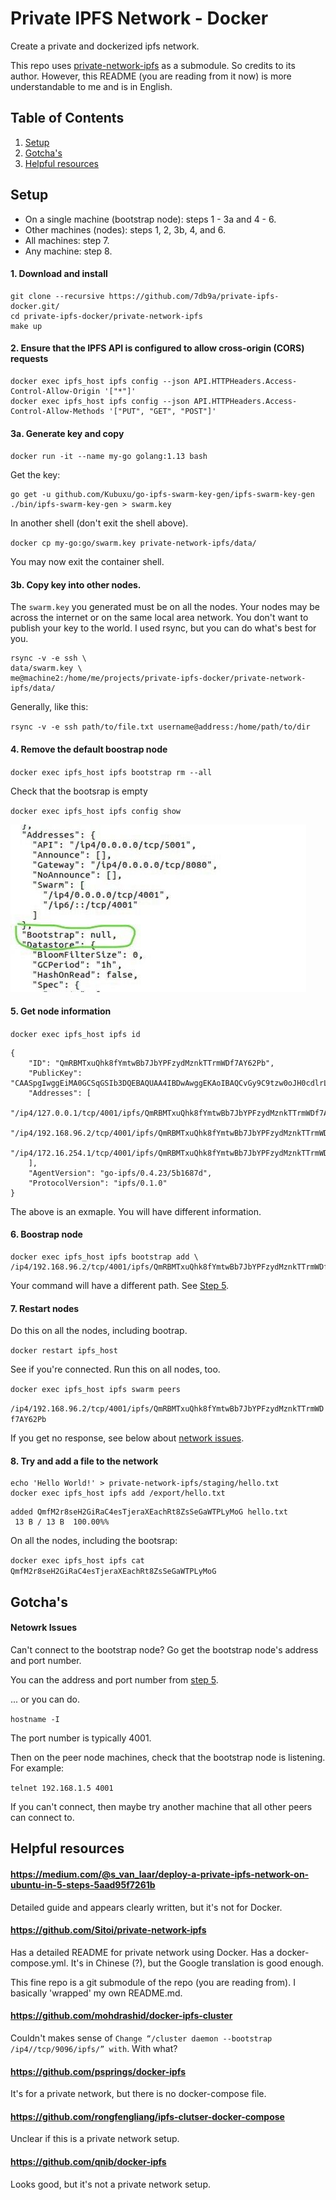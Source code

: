 # Private IPFS Network - Docker

Create a private and dockerized ipfs network.

This repo uses [private-network-ipfs](https://github.com/7db9a/private-network-ipfs) as a submodule. So credits to its author. However, this README (you are reading from it now) is more understandable to me and is in English.

## Table of Contents

1. [Setup](#setup)
2. [Gotcha's](#gotchas)
3. [Helpful resources](#helpful-resources)

## Setup

* On a single machine (bootstrap node): steps 1 - 3a and 4 - 6.
* Other machines (nodes): steps 1, 2, 3b, 4, and 6.
* All machines: step 7.
* Any machine: step 8.

#### 1. Download and install

```
git clone --recursive https://github.com/7db9a/private-ipfs-docker.git/
cd private-ipfs-docker/private-network-ipfs
make up
```

#### 2. Ensure that the IPFS API is configured to allow cross-origin (CORS) requests

```
docker exec ipfs_host ipfs config --json API.HTTPHeaders.Access-Control-Allow-Origin '["*"]'
docker exec ipfs_host ipfs config --json API.HTTPHeaders.Access-Control-Allow-Methods '["PUT", "GET", "POST"]'
```

#### 3a. Generate key and copy

`docker run -it --name my-go golang:1.13 bash`

Get the key:

```
go get -u github.com/Kubuxu/go-ipfs-swarm-key-gen/ipfs-swarm-key-gen
./bin/ipfs-swarm-key-gen > swarm.key
```

In another shell (don't exit the shell above).

`docker cp my-go:go/swarm.key private-network-ipfs/data/`

You may now exit the container shell.

#### 3b. Copy key into other nodes.

The `swarm.key` you generated must be on all the nodes. Your nodes may be across the internet or on the same local area network. You don't want to publish your key to the world. I used rsync, but you can do what's best for you.

```
rsync -v -e ssh \
data/swarm.key \
me@machine2:/home/me/projects/private-ipfs-docker/private-network-ipfs/data/
```

Generally, like this:

`rsync -v -e ssh path/to/file.txt username@address:/home/path/to/dir`

#### 4. Remove the default boostrap node

`docker exec ipfs_host ipfs bootstrap rm --all`

Check that the bootsrap is empty

`docker exec ipfs_host ipfs config show`

![alt text](ipfs-config-show.png "Title")

#### 5. Get node information

`docker exec ipfs_host ipfs id`

```
{
	"ID": "QmRBMTxuQhk8fYmtwBb7JbYPFzydMznkTTrmWDf7AY62Pb",
	"PublicKey": "CAASpgIwggEiMA0GCSqGSIb3DQEBAQUAA4IBDwAwggEKAoIBAQCvGy9C9tzw0oJH0cdlrLSYORpFmaA53XB7XEd9u5rsY7X6jzUsR0n/X/T0+JblxZHqNC5xgL/kwGNYU7Pgr2mEuP6p3rokAufZSZUCXl0sqXjl53LDJsvWK8czpdSAg+ljWto7VbQAiz56hd7y0KCdrNpH/qySsOdRpJUbsvirG/AGKsJfYJrxNyfO1S9+prbi2XQHLywH1b7Z6dN7NZVVU5Ob/qp8RCRoqiSeZFtHCcsdGdExqh6z8u/pwVo0+O2gtdV2eFdw32T8rnVUrzHn+m3Y4RDwKuSSLeWBgHi5YzR3uVX/3QV78TOf94G+87y855Jj07hYn1qc82TKZ9XTAgMBAAE=",
	"Addresses": [
		"/ip4/127.0.0.1/tcp/4001/ipfs/QmRBMTxuQhk8fYmtwBb7JbYPFzydMznkTTrmWDf7AY62Pb",
		"/ip4/192.168.96.2/tcp/4001/ipfs/QmRBMTxuQhk8fYmtwBb7JbYPFzydMznkTTrmWDf7AY62Pb",
		"/ip4/172.16.254.1/tcp/4001/ipfs/QmRBMTxuQhk8fYmtwBb7JbYPFzydMznkTTrmWDf7AY62Pb"
	],
	"AgentVersion": "go-ipfs/0.4.23/5b1687d",
	"ProtocolVersion": "ipfs/0.1.0"
}

```

The above is an exmaple. You will have different information.

#### 6. Boostrap node


```
docker exec ipfs_host ipfs bootstrap add \
/ip4/192.168.96.2/tcp/4001/ipfs/QmRBMTxuQhk8fYmtwBb7JbYPFzydMznkTTrmWDf7AY62Pb
```

Your command will have a different path. See [Step 5](#5-get-node-information).

#### 7. Restart nodes

Do this on all the nodes, including bootrap.

`docker restart ipfs_host`

See if you're connected. Run this on all nodes, too.

`docker exec ipfs_host ipfs swarm peers`

`/ip4/192.168.96.2/tcp/4001/ipfs/QmRBMTxuQhk8fYmtwBb7JbYPFzydMznkTTrmWDf7AY62Pb`

If you get no response, see below about [network issues](#network-issues).

#### 8. Try and add a file to the network

```
echo 'Hello World!' > private-network-ipfs/staging/hello.txt
docker exec ipfs_host ipfs add /export/hello.txt
```

```
added QmfM2r8seH2GiRaC4esTjeraXEachRt8ZsSeGaWTPLyMoG hello.txt
 13 B / 13 B  100.00%%
```

On all the nodes, including the bootsrap:

`docker exec ipfs_host ipfs cat QmfM2r8seH2GiRaC4esTjeraXEachRt8ZsSeGaWTPLyMoG`

## Gotcha's

#### Netowrk Issues

Can't connect to the bootstrap node? Go get the bootstrap node's address and port number.

You can the address and port number from [step 5](#5-get-node-information).

... or you can do.

`hostname -I`

The port number is typically 4001.

Then on the peer node machines, check that the bootstrap node is listening. For example:

`telnet 192.168.1.5 4001`

If you can't connect, then maybe try another machine that all other peers can connect to.

## Helpful resources

#### https://medium.com/@s_van_laar/deploy-a-private-ipfs-network-on-ubuntu-in-5-steps-5aad95f7261b

Detailed guide and appears clearly written, but it's not for Docker.

#### https://github.com/Sitoi/private-network-ipfs

Has a detailed README for private network using Docker. Has a docker-compose.yml. It's in Chinese (?), but the Google translation is good enough.

This fine repo is a git submodule of the repo (you are reading from). I basically 'wrapped' my own README.md.

#### https://github.com/mohdrashid/docker-ipfs-cluster

Couldn't makes sense of `Change “/cluster daemon --bootstrap /ip4//tcp/9096/ipfs/” with`. With what?

#### https://github.com/psprings/docker-ipfs

It's for a private network, but there is no docker-compose file.

#### https://github.com/rongfengliang/ipfs-clutser-docker-compose

Unclear if this is a private network setup.

#### https://github.com/qnib/docker-ipfs

Looks good, but it's not a private network setup.
